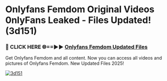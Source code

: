 # Onlyfans Femdom Original Videos 0nlyFans Leaked - Files Updated! (3d151)

<h3>🔴 CLICK HERE 🌐==►► <a href="https://tinyurl.com/2wckxsce" rel="nofollow">Onlyfans Femdom Updated Files</a></h3>

Get Onlyfans Femdom and all content. Now you can access all videos and pictures of Onlyfans Femdom. New Updated Files 2025!

[![3d151](https://i.imgur.com/AFduVYN.gif)](https://tinyurl.com/2wckxsce)
